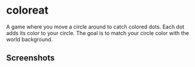 # coloreat
A game where you move a circle around to catch colored dots. Each dot adds its color to your circle. The goal is to match your circle color with the world background.

## Screenshots
